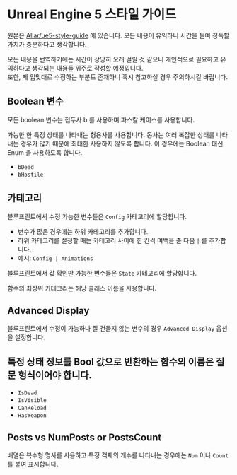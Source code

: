 # Unreal Engine 5 스타일 가이드

원본은 [Allar/ue5-style-guide](https://github.com/Allar/ue5-style-guide) 에 있습니다. 모든 내용이 유익하니 시간을 들여 정독할 가치가 충분하다고 생각합니다.

모든 내용을 번역하기에는 시간이 상당히 오래 걸릴 것 같으니 개인적으로 필요하고 유익하다고 생각되는 내용들 위주로 작성할 예정입니다.  
또한, 제 입맛대로 수정하는 부분도 존재하니 혹시 참고하실 경우 주의하시길 바랍니다.

## Boolean 변수

모든 boolean 변수는 접두사 b 를 사용하며 파스칼 케이스를 사용합니다.

가능한 한 특정 상태를 나타내는 형용사를 사용합니다. 동사는 여러 복잡한 상태를 나타내는 경우가 많기 때문에 최대한 사용하지 않도록 합니다. 이 경우에는 Boolean 대신 Enum 을 사용하도록 합니다.

- `bDead`
- `bHostile`

## 카테고리

블루프린트에서 수정 가능한 변수들은 `Config` 카테고리에 할당합니다.
- 변수가 많은 경우에는 하위 카테고리를 추가합니다.
- 하위 카테고리를 설정할 때는 카테고리 사이에 한 칸씩 여백을 준 다음 `|` 를 추가합니다.
- 예시: `Config | Animations`

블루프린트에서 값 확인만 가능한 변수들은 `State` 카테고리에 할당합니다.

함수의 최상위 카테코리는 해당 클래스 이름을 사용합니다.

## Advanced Display

블루프린트에서 수정이 가능하나 잘 건들지 않는 변수의 경우 `Advanced Display` 옵션을 설정합니다.

## 특정 상태 정보를 Bool 값으로 반환하는 함수의 이름은 질문 형식이어야 합니다.

- `IsDead`
- `IsVisible`
- `CanReload`
- `HasWeapon`

## Posts vs NumPosts or PostsCount

배열은 복수형 명사를 사용하고 특정 객체의 개수를 나타내는 경우에는 `Num` 이나 `Count` 를 붙여 표시합니다.

